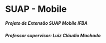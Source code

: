 # SUAP - Mobile
##### Projeto de Extensão SUAP Mobile IFBA <br>
##### Professor supervisor: **Luiz Cláudio Machado**
